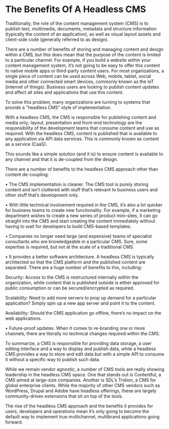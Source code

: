 # The Benefits Of A Headless CMS

Traditionally, the role of the content management system (CMS) is to publish text, multimedia, documents, metadata and structure information (typically the content of an application), as well as visual layout assets and client-side code (generally referred to as design).


There are a number of benefits of storing and managing content and design within a CMS, but this does mean that the purpose of the content is limited to a particular channel. For example, if you build a website within your content management system, it’s not going to be easy to offer this content to native mobile apps or third-party content users. For most organizations, a single piece of content can be used across Web, mobile, tablet, social media and other connected smart devices, commonly known as the IoT (internet of things). Business users are looking to publish content updates and affect all sites and applications that use this content.

To solve this problem, many organizations are turning to systems that provide a "headless CMS" style of implementation.

With a headless CMS, the CMS is responsible for publishing content and media only; layout, presentation and front-end technology are the responsibility of the development teams that consume content and use as required. With the headless CMS, content is published that is available to any application via API data services. This is commonly known as content as a service (CaaS).


This sounds like a simple solution (and it is) to ensure content is available to any channel and that it is de-coupled from the design.

There are a number of benefits to the headless CMS approach other than content de-coupling:

• The CMS implementation is cleaner. The CMS tool is purely storing content and isn’t cluttered with stuff that’s relevant to business users and other stuff that’s development only.

• With little technical involvement required in the CMS, it’s also a lot quicker for business teams to create new functionality. For example, if a marketing department wishes to create a new series of product mini-sites, it can go straight into the CMS and start creating the content immediately without having to wait for developers to build CMS-based templates.

• Companies no longer need large (and expensive) teams of specialist consultants who are knowledgeable in a particular CMS. Sure, some expertise is required, but not at the scale of a traditional CMS.

• It provides a better software architecture. A headless CMS is typically architected so that the CMS platform and the published content are separated. There are a huge number of benefits to this, including:

Security: Access to the CMS is restructured internally within the organization, while content that is published outside is either approved for public consumption or can be secured/encrypted as required.

Scalability: Need to add more servers to prop up demand for a particular application? Simply spin up a new app server and point it to the content.

Availability: Should the CMS application go offline, there’s no impact on the web applications.

• Future-proof updates. When it comes to re-branding one or more channels, there are literally no technical changes required within the CMS.

To summarize, a CMS is responsible for providing data storage, a user editing interface and a way to display and publish data, while a headless CMS provides a way to store and edit data but with a simple API to consume it without a specific way to publish such data.

While we remain vendor agnostic, a number of CMS tools are really showing leadership in the headless CMS space. One that stands out is Contentful, a CMS aimed at large-size companies. Another is SDL’s Tridion, a CMS for global enterprise clients. While the majority of other CMS vendors such as WordPress, Drupal and Adobe have headless offerings, these are largely community-driven extensions that sit on top of the tools.

The rise of the headless CMS approach and the benefits it provides for users, developers and operations mean it’s only going to become the default way to implement true multichannel, multibrand applications going forward.

